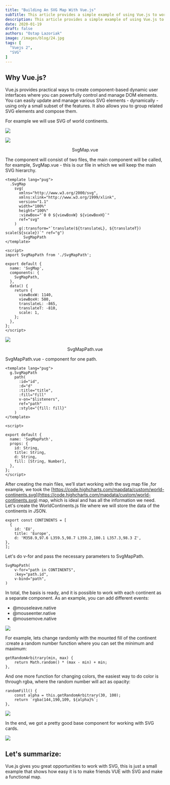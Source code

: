 ```yaml
---
title: "Building An SVG Map With Vue.js"
subTitle: This article provides a simple example of using Vue.js to work with SVG graphics.
description: This article provides a simple example of using Vue.js to work with SVG graphics.
date: 2020-01-19
draft: false
authors: "Ostap Lazoriak"
image: /images/blog/24.jpg
tags: [
  "Vuejs 2",
  "SVG"
]
---
```


## Why Vue.js?

Vue.js provides practical ways to create component-based dynamic user interfaces where you can powerfully control and manage DOM elements. You can easily update and manage various SVG elements - dynamically - using only a small subset of the features. It also allows you to group related SVG elements and compose them.

For example we will use SVG of world continents.

![](/images/blog/post-img-12.png)

![](/images/blog/post-img-13.png)

<p style="text-align: center">SvgMap.vue</p>

The component will consist of two files, the main component will be called, for example, SvgMap.vue - this is our file in which we will keep the main SVG hierarchy.

```
<template lang="pug">
  .SvgMap
    svg(
      xmlns="http://www.w3.org/2000/svg",
      xmlns:xlink="http://www.w3.org/1999/xlink",
      version="1.1"
      width="100%"
      height="100%"
      :viewBox="`0 0 ${viewBoxW} ${viewBoxH}`"
      ref="svg"
    )
      g(:transform="`translate(${translateL}, ${translateT}) scale(${scale})`" ref="g")
        SvgMapPath
</template>

<script>
import SvgMapPath from './SvgMapPath';

export default {
  name: 'SvgMap',
  components: {
    SvgMapPath,
  },
  data() {
    return {
      viewBoxW: 1140,
      viewBoxH: 580,
      translateL: -865,
      translateT: -810,
      scale: 1,
    };
  },
};
</script>
```

![](/images/blog/post-img-14.png)

<p style="text-align: center">SvgMapPath.vue</p>

SvgMapPath.vue - component for one path.

```
<template lang="pug">
  g.SvgMapPath
    path(
      :id="id",
      :d="d"
      :title="title",
      :fill="fill"
      v-on="$listeners",
      ref="path"
      :style="{fill: fill}"
    )
</template>

<script>

export default {
  name: 'SvgMapPath',
  props: {
    id: String,
    title: String,
    d: String,
    fill: [String, Number],
  },
};
</script>
```

After creating the main files, we’ll start working with the svg map file ,for example, we took the [https://code.highcharts.com/mapdata/custom/world-continents.svg](https://code.highcharts.com/mapdata/custom/world-continents.svg) map, which is ideal and has all the information we need. Let's create the WorldContinents.js file where we will store the data of the continents in JSON.


```
export const CONTINENTS = [
  {
    id: 'EU',
    title: 'Europe',
    d: 'M358.9,97.6 L359.5,98.7 L359.2,100.1 L357.3,98.3 Z',
},
];
```

Let's do v-for and pass the necessary parameters to SvgMapPath.

```
SvgMapPath(
    v-for="path in CONTINENTS",
    :key="path.id",
    v-bind="path",
)
```

In total, the basis is ready, and it is possible to work with each continent as a separate component.
As an example, you can add different events:

- @mouseleave.native
- @mouseenter.native
- @mousemove.native

![](/images/blog/post-img-15.png)

For example, lets change randomly with the mounted fill of the continent :create a random number function where you can set the minimum and maximum:

```
getRandomArbitrary(min, max) {
    return Math.random() * (max - min) + min;
},
```

And one more function for changing colors, the easiest way to do color is through rgba, where the random number will act as opacity:

```
randomFill() {
    const alpha = this.getRandomArbitrary(30, 100);
    return `rgba(144,190,109, ${alpha}%`;
},
```

![](/images/blog/post-img-16.png)

In the end, we got a pretty good base component for working with SVG cards.

![](/images/blog/post-img-17.png)

## Let's summarize:

Vue.js gives you great opportunities to work with SVG, this is just a small example that shows how easy it is to make friends VUE with SVG and make a functional map.
